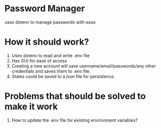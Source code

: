 # Password Manager

uses dotenv to manage passwords with ease.

# How it should work?
1. Uses dotenv to read and write .env file
2. Has GUI for ease of access
3. Creating a new account will save username/email/passwords/any other credentials and saves them to .env file. 
4. States could be saved to a json file for persistence.

# Problems that should be solved to make it work
1. How to update the .env file for existing environment variables?